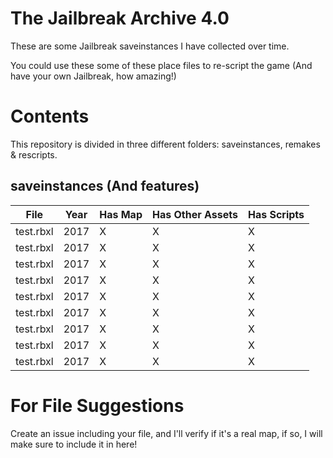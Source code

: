 # **The Jailbreak Archive 4.0**
These are some Jailbreak saveinstances I have collected over time.

You could use these some of these place files to re-script the game (And have your own Jailbreak, how amazing!)

# **Contents**

This repository is divided in three different folders: saveinstances, remakes & rescripts.

## **saveinstances (And features)**

| File          | Year          | Has Map  | Has Other Assets | Has Scripts|
| ------------- | ------------- | -------- | ---------------- | ---------- |
| test.rbxl     | 2017          |  X       | X                | X          |
| test.rbxl     | 2017          |  X       | X                | X          |
| test.rbxl     | 2017          |  X       | X                | X          |
| test.rbxl     | 2017          |  X       | X                | X          |
| test.rbxl     | 2017          |  X       | X                | X          |
| test.rbxl     | 2017          |  X       | X                | X          |
| test.rbxl     | 2017          |  X       | X                | X          |
| test.rbxl     | 2017          |  X       | X                | X          |
| test.rbxl     | 2017          |  X       | X                | X          |

# **For File Suggestions**
Create an issue including your file, and I'll verify if it's a real map, if so, I will make sure to include it in here!
